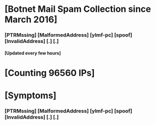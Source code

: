 # [Botnet Mail Spam Collection since March 2016]
### [PTRMssing] [MalformedAddress] [ylmf-pc] [spoof] [InvalidAddress] [.] [.]
#### [Updated every few hours]

# [Counting 96560 IPs]

# [Symptoms] 
###   [PTRMssing] [MalformedAddress] [ylmf-pc] [spoof] [InvalidAddress] [.] [.]
